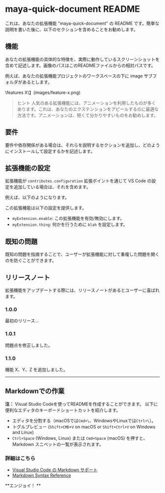 # maya-quick-document README

これは、あなたの拡張機能 "maya-quick-document" の README です。簡単な説明を書いた後に、以下のセクションを含めることをお勧めします。

## 機能

あなたの拡張機能の具体的な特徴を、実際に動作しているスクリーンショットを含めて記述します。画像のパスはこのREADMEファイルからの相対パスです。

例えば、あなたの拡張機能プロジェクトのワークスペースの下に image サブフォルダがあるとします。

\features X\】\(images/feature-x.png\)

> ヒント 人気のある拡張機能には、アニメーションを利用したものが多くあります。これは、あなたのエクステンションをアピールするのに最適な方法です。アニメーションは、短くて分かりやすいものをお勧めします。

## 要件

要件や依存関係がある場合は、それらを説明するセクションを追加し、どのようにインストールして設定するかを記述します。

## 拡張機能の設定

拡張機能が `contributes.configuration` 拡張ポイントを通じて VS Code の設定を追加している場合は、それを含めます。

例えば、以下のようになります。

この拡張機能は以下の設定を提供します。

* `myExtension.enable`: この拡張機能を有効/無効にします。
* `myExtension.thing`: 何かを行うために `blah` を設定します。

## 既知の問題

既知の問題を指摘することで、ユーザーが拡張機能に対して重複した問題を開くのを防ぐことができます。

## リリースノート

拡張機能をアップデートする際には、リリースノートがあるとユーザーに喜ばれます。

### 1.0.0

最初のリリース...

### 1.0.1

問題点を修正しました。

### 1.1.0

機能 X、Y、Z を追加しました。

-----------------------------------------------------------------------------------------------------------

## Markdownでの作業

**注：** Visual Studio Codeを使ってREADMEを作成することができます。 以下に便利なエディタのキーボードショートカットを紹介します。

* エディタを分割する（macOSでは`Cmd+\`、WindowsやLinuxでは`Ctrl+\`）。
* トグルプレビュー (`Shift+CMD+V` on macOS or `Shift+Ctrl+V` on Windows and Linux)
* `Ctrl+Space` (Windows, Linux) または `Cmd+Space` (macOS) を押すと、Markdown スニペットの一覧が表示されます。

### 詳細はこちら

* [Visual Studio Code の Markdown サポート](http://code.visualstudio.com/docs/languages/markdown)
* [Markdown Syntax Reference](https://help.github.com/articles/markdown-basics/)

**エンジョイ！ **
